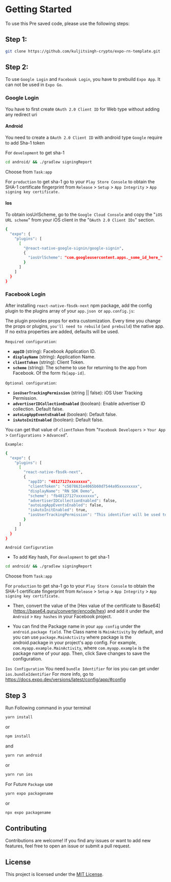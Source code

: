 
# Getting Started
 To use this Pre saved code, please use the following steps:

 ## Step 1: 
 ```bash
 git clone https://github.com/kuljitsingh-crypto/expo-rn-template.git
 ```

## Step 2: 
 
To use `Google Login` and `Facebook Login`, you have to prebuild `Expo App`. It can not be used in `Expo Go`.

### Google Login

You have to first create `OAuth 2.0 Client ID` for Web type without adding any redirect uri

#### Android
You need to create a `OAuth 2.0 Client ID` with android  type
`Google` require to add Sha-1 token

For `development` to  get sha-1
```bash
cd android/ && ./gradlew signingReport
```
Choose from `Task:app`

For `production` to get sha-1 go to your `Play Store Console` to obtain the SHA-1 certificate fingerprint from `Release` > `Setup` > `App Integrity` > `App signing key certificate.`

#### Ios
To obtain iosUrlScheme, go to the `Google Cloud Console` and copy the "`iOS URL scheme`" from your iOS client in the "`OAuth 2.0 Client IDs`" section.

```bash
{
  "expo": {
    "plugins": [
      [
        "@react-native-google-signin/google-signin",
        {
          "iosUrlScheme": "com.googleusercontent.apps._some_id_here_"
        }
      ]
    ]
  }
}

```

### Facebook Login

After installing `react-native-fbsdk-next` npm package, add the config plugin to the plugins array of your `app.json `or `app.config.js`:

The plugin provides props for extra customization. Every time you change the props or plugins, `you'll need to rebuild` (`and prebuild`) the native app. If no extra properties are added, defaults will be used.

`Required configuration`:

* **`appID`** (string): Facebook Application ID.
* **`displayName`** (string): Application Name.
* **`clientToken`** (string): Client Token.
* **`scheme`** (string): The scheme to use for returning to the app from Facebook. Of the form `fb[app-id]`.

`Optional configuration`:

* **`iosUserTrackingPermission`** (string || false): iOS User Tracking Permission.
* **`advertiserIDCollectionEnabled`** (boolean): Enable advertiser ID collection. Default false.
* **`autoLogAppEventsEnabled`** (boolean): Default false.
* **`isAutoInitEnabled`** (boolean): Default false.

You can get that value of `clientToken` from "`Facebook Developers` > `Your App` > `Configurations` > `Advanced`".

`Example:`
```bash
{
  "expo": {
    "plugins": [
      [
        "react-native-fbsdk-next",
        {
          "appID": "48127127xxxxxxxx",
          "clientToken": "c5078631e4065b60d7544a95xxxxxxxx",
          "displayName": "RN SDK Demo",
          "scheme": "fb48127127xxxxxxxx",
          "advertiserIDCollectionEnabled": false,
          "autoLogAppEventsEnabled": false,
          "isAutoInitEnabled": true,
          "iosUserTrackingPermission": "This identifier will be used to deliver personalized ads to you."
        }
      ]
    ]
  }
} 
```

`Android Configuration`
* To add Key hash, 
For `development` to  get sha-1
```bash
cd android/ && ./gradlew signingReport
```
Choose from `Task:app`

For `production` to get sha-1 go to your `Play Store Console` to obtain the SHA-1 certificate fingerprint from `Release` > `Setup` > `App Integrity` > `App signing key certificate.`

 * Then, convert the value of the [Hex value of the certificate to Base64] (https://base64.guru/converter/encode/hex) and add it under the `Android` > `Key hashes` in your Facebook project.

* You can find the Package name in your `app config` under the `android.package field`.
The Class name is `MainActivity` by default, and you can use `package.MainActivity` where package is the android.package in your project's app config. For example, `com.myapp.example.MainActivity`, where `com.myapp.example` is the package name of your app.
Then, click Save changes to save the configuration.

`Ios Configuration`
You need `bundle Identifier` for  ios
you can get under `ios.bundleIdentifier`
For more info, go to 
https://docs.expo.dev/versions/latest/config/app/#config



## Step 3
Run Following command in your terminal
```bash
yarn install
```
or 
```bash
npm install
```
and 
```bash
yarn run android
```
or 

```bash
yarn run ios
```

For Future `Package`
use 
```bash
yarn expo packagename
```
or 
```bash
npx expo packagename
```

## Contributing

Contributions are welcome! If you find any issues or want to add new features, feel free to open an issue or submit a pull request.

## License

This project is licensed under the [MIT License](LICENSE).
